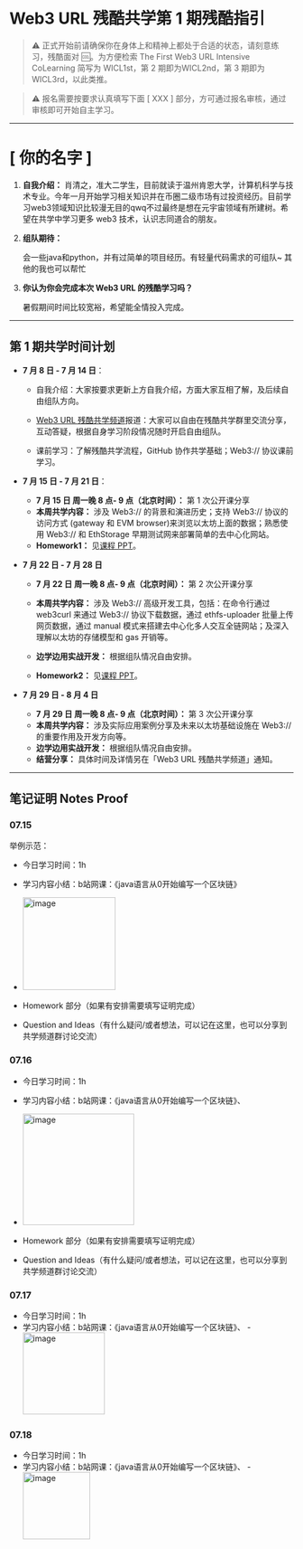# Web3 URL 残酷共学第 1 期残酷指引

> ⚠️ 正式开始前请确保你在身体上和精神上都处于合适的状态，请刻意练习，残酷面对 🆒。为方便检索 The First Web3 URL Intensive CoLearning 简写为 WICL1st，第 2 期即为WICL2nd，第 3 期即为 WICL3rd，以此类推。

> ⚠️ 报名需要按要求认真填写下面 [ XXX ] 部分，方可通过报名审核，通过审核即可开始自主学习。

---

# [ 你的名字 ]

1. **自我介绍：**
   肖清之，准大二学生，目前就读于温州肯恩大学，计算机科学与技术专业。今年一月开始学习相关知识并在币圈二级市场有过投资经历。目前学习web3领域知识比较漫无目的qwq不过最终是想在元宇宙领域有所建树。希望在共学中学习更多 web3 技术，认识志同道合的朋友。 

2. **组队期待：**

   会一些java和python，并有过简单的项目经历。有轻量代码需求的可组队~
   其他的我也可以帮忙

4. **你认为你会完成本次 Web3 URL 的残酷学习吗？**

   暑假期间时间比较宽裕，希望能全情投入完成。

---

## 第 1 期共学时间计划

- **7 月 8 日 - 7 月 14 日**：

  - 自我介绍：大家按要求更新上方自我介绍，方面大家互相了解，及后续自由组队方向。

  -  [Web3 URL 残酷共学频道](https://t.me/LXDAO/8748)报道：大家可以自由在残酷共学群里交流分享，互动答疑，根据自身学习阶段情况随时开启自由组队。

  - 课前学习：了解残酷共学流程，GitHub 协作共学基础；Web3:// 协议课前学习。

- **7 月 15 日 - 7 月 21 日**：

  - **7 月 15 日 周一晚 8 点- 9 点（北京时间）：** 第 1 次公开课分享
  - **本周共学内容：** 涉及 Web3://  的背景和演进历史；支持 Web3://  协议的访问方式 (gateway 和 EVM browser)来浏览以太坊上面的数据；熟悉使用 Web3://  和 EthStorage 早期测试网来部署简单的去中心化网站。
  - **Homework1：** 见[课程 PPT](https://docs.google.com/presentation/d/1egJUKJrjC9wjkmOF9sLBkTSwHpd6hl8FXkWehPW7kFk/edit#slide=id.g1754f50a55c_0_11)。

- **7 月 22 日 - 7 月 28 日**
  - **7 月 22 日 周一晚 8 点- 9 点（北京时间）：** 第 2 次公开课分享

  - **本周共学内容：** 涉及 Web3://  高级开发工具，包括：在命令行通过 web3curl 来通过 Web3://  协议下载数据，通过 ethfs-uploader 批量上传网页数据，通过 manual 模式来搭建去中心化多人交互全链网站；及深入理解以太坊的存储模型和 gas 开销等。
  - **边学边用实战开发：** 根据组队情况自由安排。
  - **Homework2：** 见[课程 PPT](https://docs.google.com/presentation/d/1egJUKJrjC9wjkmOF9sLBkTSwHpd6hl8FXkWehPW7kFk/edit#slide=id.g1754f50a55c_0_11)。

- **7 月 29 日 - 8 月 4 日**
  - **7 月 29 日 周一晚 8 点- 9 点（北京时间）：** 第 3 次公开课分享
  - **本周共学内容：** 涉及实际应用案例分享及未来以太坊基础设施在 Web3://  的重要作用及开发方向等。
  - **边学边用实战开发：** 根据组队情况自由安排。
  - **结营分享：** 具体时间及详情另在「Web3 URL 残酷共学频道」通知。

---

## 笔记证明 Notes Proof
<!-- Content_START --> 
### 07.15

举例示范：

- 今日学习时间：1h
- 学习内容小结：b站网课：《java语言从0开始编写一个区块链》
- <img width="164" alt="image" src="https://github.com/user-attachments/assets/5742745a-65c8-45c5-8b68-e9af65fe055c">

- Homework 部分（如果有安排需要填写证明完成）
- Question and Ideas（有什么疑问/或者想法，可以记在这里，也可以分享到共学频道群讨论交流）



### 07.16
- 今日学习时间：1h
- 学习内容小结：b站网课：《java语言从0开始编写一个区块链》、
- <img width="197" alt="image" src="https://github.com/user-attachments/assets/9c841370-f4c3-48c5-a2cc-c6512af51cfe">

- Homework 部分（如果有安排需要填写证明完成）
- Question and Ideas（有什么疑问/或者想法，可以记在这里，也可以分享到共学频道群讨论交流）
  
### 07.17
- 今日学习时间：1h
- 学习内容小结：b站网课：《java语言从0开始编写一个区块链》、
-<img width="145" alt="image" src="https://github.com/user-attachments/assets/95f68fb7-2ace-400d-8377-229b2db028b0">

### 07.18
- 今日学习时间：1h
- 学习内容小结：b站网课：《java语言从0开始编写一个区块链》、
-<img width="119" alt="image" src="https://github.com/user-attachments/assets/1aa56318-a8d0-4ca4-974b-c0f6efd7d1ec">

